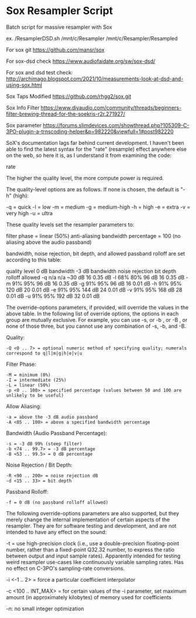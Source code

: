 # Sox Resampler Script
Batch script for massive resampler with Sox

ex. /ResamplerDSD.sh /mnt/c/Resampler /mnt/c/Resampler/Resampled

For sox git
https://github.com/mansr/sox

For sox-dsd check
https://www.audiofaidate.org/sw/sox-dsd/

For sox and dsd test check:
http://archimago.blogspot.com/2021/10/measurements-look-at-dsd-and-using-sox.html

Sox Taps Modified
https://github.com/rhgg2/sox.git

Sox Info Filter
https://www.diyaudio.com/community/threads/beginners-filter-brewing-thread-for-the-soekris-r2r.271927/


Sox parameter
https://forums.slimdevices.com/showthread.php?105309-C-3PO-plugin-a-trnscoding-helper&p=982220&viewfull=1#post982220

SoX's documentation lags far behind current development. I haven't been able to find the latest syntax for the "rate" (resample) effect anywhere else on the web, so here it is, as I understand it from examining the code:

rate <quality-level> <override-options> <rate>
  
The higher the quality level, the more compute power is required.

The quality-level options are as follows. If none is chosen, the default is "-h" (high):

-q = quick
-l = low
-m = medium
-g = medium-high
-h = high
-e = extra
-v = very high
-u = ultra
 
These quality levels set the resampler parameters to:

filter phase = linear (50%)
anti-aliasing bandwidth percentage = 100 (no aliasing above the audio passband)

bandwidth, noise rejection, bit depth, and allowed passband rolloff are set according to this table:

quality
level 	0 dB
bandwidth 	-3 dB
bandwidth 	noise
rejection 	bit
depth 	rolloff
allowed
-q 	n/a 	n/a 	~30 dB 	16 	0.35 dB
-l 	68% 	80% 	96 dB 	16 	0.35 dB
-m 	91% 	95% 	96 dB 	16 	0.35 dB
-g 	91% 	95% 	96 dB 	16 	0.01 dB
-h 	91% 	95% 	120 dB 	20 	0.01 dB
-e 	91% 	95% 	144 dB 	24 	0.01 dB
-v 	91% 	95% 	168 dB 	28 	0.01 dB
-u 	91% 	95% 	192 dB 	32 	0.01 dB
  
The override-options parameters, if provided, will override the values in the above table. In the following list of override options, the options in each group are mutually exclusive. For example, you can use -s, or -b <n>, or -B <n>, or none of those three, but you cannot use any combination of -s, -b, and -B.

Quality:

    -Q <0 .. 7> = optional numeric method of specifying quality; numerals correspond to q|l|m|g|h|e|v|u


Filter Phase:

    -M = minimum (0%)
    -I = intermediate (25%)
    -L = linear (50%)
    -p <0 .. 100> = specified percentage (values between 50 and 100 are unlikely to be useful)


Allow Aliasing:

    -a = above the -3 dB audio passband
    -A <85 .. 100> = above a specified bandwidth percentage


Bandwidth (Audio Passband Percentage):

    -s = -3 dB 99% (steep filter)
    -b <74 .. 99.7> = -3 dB percentage
    -B <53 .. 99.5> = 0 dB percentage


Noise Rejection / Bit Depth:

    -R <90 .. 200> = noise rejection dB
    -d <15 .. 33> = bit depth


Passband Rolloff:

    -f = 0 dB (no passband rolloff allowed)  
  
  
  
The following override-options parameters are also supported, but they merely change the internal implementation of certain aspects of the resampler. They are for software testing and development, and are not intended to have any effect on the sound:

-t = use high-precision clock (i.e., use a double-precision floating-point number, rather than a fixed-point Q32.32 number, to express the ratio between output and input sample rates). Apparently intended for testing weird resampler use-cases like continuously variable sampling rates. Has no effect on C-3PO's sampling-rate conversions.

-i <-1 .. 2> = force a particular coefficient interpolator

-c <100 .. INT_MAX> = for certain values of the -i parameter, set maximum amount (in approximately kilobytes) of memory used for coefficients

-n: no small integer optimization  
  
